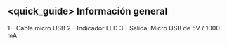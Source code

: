 ## <quick_guide> Información general

1 - Cable micro USB
2 - Indicador LED
3 - Salida: Micro USB de 5V / 1000 mA
